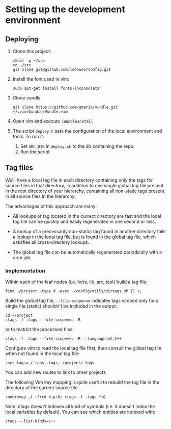 # Setting up the development environment

## Deploying

1. Clone this project:

    ``` shell
    mkdir -p ~/src
    cd ~/src
    git clone git@github.com:ldonoso/config.git
    ```

2. Install the font used in vim:

    ``` shell
    sudo apt-get install fonts-inconsolata
    ```

3. Clone vundle

    ``` shell
    git clone https://github.com/gmarik/vundle.git ~/.vim/bundle/Vundle.vim
    ```

4. Open vim and execute `:BundleInstall`

5. The script `deploy.h` sets the configuration of the local environment and tools. To run it:

    1. Set `SRC_DIR` in `deploy.sh` to the dir containing the repo.
    2. Run the script

## Tag files

We'll have a local tag file in each directory containing only the tags for source files in that directory, in addition to one single global tag file present in the root directory of your hierarchy, containing all non-static tags present in all source files in the hierarchy.

The advantages of this approach are many:

* All lookups of tag located in the currect directory are fast and the local tag file can be quickly and easily regenerated in one second or less.

* A lookup of a (necessarily non-static) tag found in another directory fails a lookup in the local tag file, but is found in the global tag file, which satisfies all cross-directory lookups.

* The global tag file can be automatically regenerated periodically with a cron job.

### Implementation

Within each of the leaf nodes (i.e. hdrs, lib, src, test) build a tag file:

``` shell
find ~/project -type d -exec ~/config/utils/dirtags.sh {} \;
```

Build the global tag file, `--file-scope=no` indicates tags scoped only for a single file (static) shouldn't be included in the output:

``` shell
cd ~/project
ctags -f .tags --file-scope=no -R
```

or to restrict the processed files:

``` shell
ctags -f .tags --file-scope=no -R --languages=C,C++
```

Configure vim to read the local tag file first, then consult the global tag file when not found in the local tag file:

```
:set tags=./.tags,.tags,~/project/.tags
```

You can add new routes to link to other projects

The following Vim key mapping is quite useful to rebuild the tag file in the directory of the current source file:

```
:nnoremap ,t :!(cd %:p:h; ctags -f .tags *)&
```

Note: ctags doesn't indexes all kind of symbols (i.e. it doesn't index the local variables by default). You can see which entities are indexed with:

``` shell
ctags --list-kinds=c++
```
